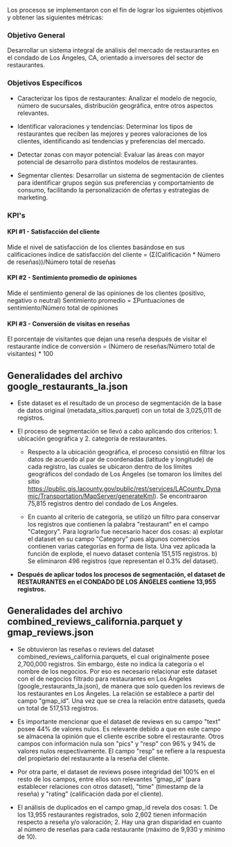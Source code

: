 
Los procesos se implementaron con el fin de lograr los siguientes objetivos y obtener las siguientes métricas:

### Objetivo General
Desarrollar un sistema integral de análisis del mercado de restaurantes en el condado de Los Ángeles, CA, orientado a inversores del sector de restaurantes.

### Objetivos Específicos
- Caracterizar los tipos de restaurantes: Analizar el modelo de negocio, número de sucursales, distribución geográfica, entre otros aspectos relevantes.

- Identificar valoraciones y tendencias: Determinar los tipos de restaurantes que reciben las mejores y peores valoraciones de los clientes, identificando así tendencias y preferencias del mercado.
  
- Detectar zonas con mayor potencial: Evaluar las áreas con mayor potencial de desarrollo para distintos modelos de restaurantes.

- Segmentar clientes: Desarrollar un sistema de segmentación de clientes para identificar grupos según sus preferencias y comportamiento de consumo, facilitando la personalización de ofertas y estrategias de marketing.

### KPI's
#### KPI #1 - Satisfacción  del cliente
Mide el nivel de satisfacción de los clientes basándose en sus calificaciones
índice de satisfacción del cliente = (Ʃ(Calificación * Número de reseñas))/Número total de reseñas

#### KPI #2 - Sentimiento promedio de opiniones
Mide el sentimiento general de las opiniones de los clientes (positivo, negativo o neutral)
Sentimiento promedio = ƩPuntuaciones de sentimiento/Número total de opiniones

#### KPI #3 - Conversión de visitas en reseñas
El porcentaje de visitantes que dejan una reseña después de visitar el restaurante
índice de conversión = (Número de reseñas/Número total de visitantes) * 100

## Generalidades del archivo google_restaurants_la.json

-  Este dataset es el resultado de un proceso de segmentación de la base de datos original (metadata_sitios.parquet) con un total de 3,025,011 de registros.

- El proceso de segmentación se llevó a cabo aplicando dos criterios: 1. ubicación geográfica y 2. categoría de restaurantes. 
  
  - Respecto a la ubicación geográfica, el proceso consistió en filtrar los datos de acuerdo al par de coordenadas (latitude y longitude) de cada registro, las cuales se ubicaron dentro de los límites geográficos del condado de Los Ángeles (se tomaron los límites del sitio https://public.gis.lacounty.gov/public/rest/services/LACounty_Dynamic/Transportation/MapServer/generateKml). Se encontraaron 75,815 registros dentro del condado de Los Angeles.
  
  - En cuanto al criterio de categoría, se utilizó un filtro para conservar los registros que contienen la palabra "restaurant" en el campo "Category". Para lograrlo fue necesario hacer dos cosas: a) explotar el dataset en su campo "Category" pues algunos comercios contienen varias categorías en forma de lista. Una vez aplicada la función de explode, el nuevo dataset contenía 151,515 registros. b) Se eliminaron 496 registros (que representan el 0.3% del dataset). 

- **Después de aplicar todos los procesos de segmentación, el dataset de RESTAURANTES en el CONDADO DE LOS ÁNGELES contiene 13,955 registros.**

## Generalidades del archivo combined_reviews_california.parquet y gmap_reviews.json
- Se obtuvieron las reseñas o reviews del dataset combined_reviews_california.parquets, el cual originalmente posee 2,700,000 registros. Sin embargo, éste no indica la categoría o el nombre de los negocios. Por eso es necesario relacionar este dataset con el de negocios filtrado para restaurantes en Los Ángeles (google_restaurants_la.json), de manera que solo queden los reviews de los restaurantes en Los Ángeles. La relación se establece a partir del campo "gmap_id". Una vez que se crea la relación entre datasets, queda un total de 517,513 registros.

- Es importante mencionar que el dataset de reviews en su campo "text" posee 44%  de valores nulos. Es relevante debido a que en este campo se almacena la opinión que el cliente escribe sobre el restaurante. Otros campos con información nula son "pics" y "resp" con 96% y 94% de valores nulos respectivamente. El campo "resp" se refiere a la respuesta del propietario del restaurante a la reseña del cliente.

- Por otra parte, el dataset de reviews posee integridad del 100% en el resto de los campos, entre ellos son relevantes "gmap_id" (para establecer relaciones con otros dataset), "time" (timestamp de la reseña) y "rating" (calificación dada por el cliente).

- El análisis de duplicados en el campo gmap_id revela dos cosas: 1. De los 13,955 restaurantes registrados, solo 2,602 tienen información respecto a reseña y/o valoración; 2. Hay una gran disparidad en cuanto al número de reseñas para cada restaurante (máximo de 9,930 y mínimo de 10).